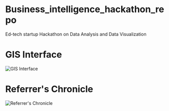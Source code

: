 # Business_intelligence_hackathon_repo
Ed-tech startup Hackathon on Data Analysis and Data Visualization

# GIS Interface
![GIS Interface](https://github.com/rahul-shm/Business_intelligence_hackathon_repo/assets/141134185/ea0e1ecd-ad0d-47c5-ad1e-f465c59fafb2)



# Referrer's Chronicle
![Referrer's Chronicle](https://github.com/rahul-shm/Business_intelligence_hackathon_repo/assets/141134185/88d627ca-521c-44af-94fd-a4e57a1ef72e)
